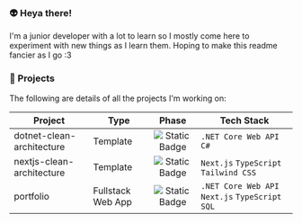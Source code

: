 ### :alien: Heya there!
I'm a junior developer with a lot to learn so I mostly come here to experiment with new things as I learn them. Hoping to make this readme fancier as I go :3 

### :open_file_folder: Projects
The following are details of all the projects I'm working on:

| Project | Type | Phase | Tech Stack |
| ------- | ---- | :------: | ---------- |
| dotnet-clean-architecture | Template | ![Static Badge](https://img.shields.io/badge/research-%234c94e2) | `.NET Core Web API` `C#` |
nextjs-clean-architecture | Template | ![Static Badge](https://img.shields.io/badge/research-%234c94e2) | `Next.js` `TypeScript` `Tailwind CSS` |
portfolio | Fullstack Web App | ![Static Badge](https://img.shields.io/badge/pending-%23db82c9) | `.NET Core Web API` `Next.js` `TypeScript` `SQL` |
